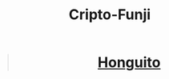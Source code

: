 <div align="center">
  <h1 align="center">
    Cripto-Funji
    <br />
    <br />
    <a href="">
      <blockquote class="imgur-embed-pub" lang="en" data-id="a/V6oWind"  ><a href="//imgur.com/a/V6oWind">Honguito</a></blockquote><script async src="//s.imgur.com/min/embed.js" charset="utf-8"></script>
    </a>
  </h1>
</div>
